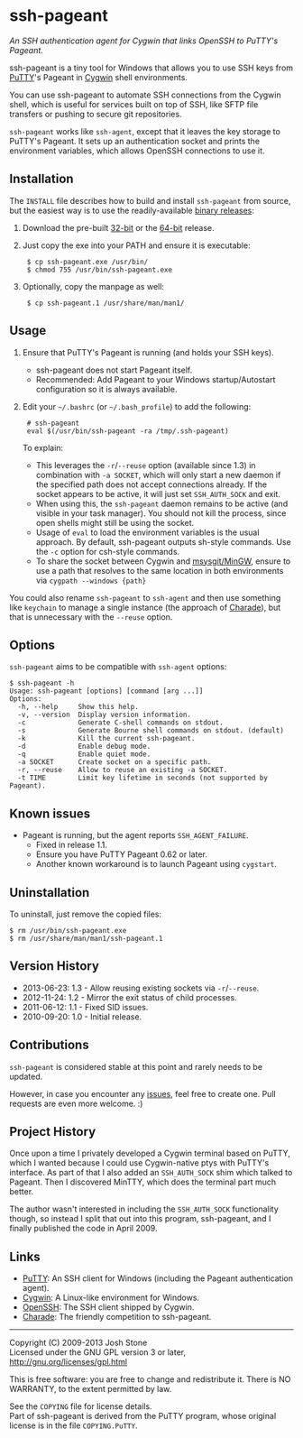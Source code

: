 # ssh-pageant
_An SSH authentication agent for Cygwin that links OpenSSH to PuTTY's Pageant._

ssh-pageant is a tiny tool for Windows that allows you to use SSH keys from
[PuTTY]'s Pageant in [Cygwin] shell environments.

You can use ssh-pageant to automate SSH connections from the Cygwin shell, which
is useful for services built on top of SSH, like SFTP file transfers or pushing
to secure git repositories.

`ssh-pageant` works like `ssh-agent`, except that it leaves the key storage to
PuTTY's Pageant.  It sets up an authentication socket and prints the environment
variables, which allows OpenSSH connections to use it.


## Installation

The `INSTALL` file describes how to build and install `ssh-pageant` from source,
but the easiest way is to use the readily-available [binary releases]:

1. Download the pre-built [32-bit] or the [64-bit] release.

2. Just copy the exe into your PATH and ensure it is executable:

        $ cp ssh-pageant.exe /usr/bin/
        $ chmod 755 /usr/bin/ssh-pageant.exe

3. Optionally, copy the manpage as well:

        $ cp ssh-pageant.1 /usr/share/man/man1/


## Usage

1. Ensure that PuTTY's Pageant is running (and holds your SSH keys).
    * ssh-pageant does not start Pageant itself.
    * Recommended: Add Pageant to your Windows startup/Autostart configuration
      so it is always available.

2. Edit your `~/.bashrc` (or `~/.bash_profile`) to add the following:

        # ssh-pageant
        eval $(/usr/bin/ssh-pageant -ra /tmp/.ssh-pageant)

    To explain:
    * This leverages the `-r`/`--reuse` option (available since 1.3) in
      combination with `-a SOCKET`, which will only start a new daemon if the
      specified path does not accept connections already.  If the socket appears
      to be active, it will just set `SSH_AUTH_SOCK` and exit.
    * When using this, the `ssh-pageant` daemon remains to be active (and
      visible in your task manager).  You should not kill the process, since
      open shells might still be using the socket.
    * Usage of `eval` to load the environment variables is the usual approach.
      By default, ssh-pageant outputs sh-style commands.  Use the `-c` option
      for csh-style commands.
    * To share the socket between Cygwin and [msysgit/MinGW](http://msysgit.github.io/),
      ensure to use a path that resolves to the same location in both
      environments via `cygpath --windows {path}`


You could also rename `ssh-pageant` to `ssh-agent` and then use something like
`keychain` to manage a single instance (the approach of [Charade]), but that is
unnecessary with the `--reuse` option.


## Options

`ssh-pageant` aims to be compatible with `ssh-agent` options:

    $ ssh-pageant -h
    Usage: ssh-pageant [options] [command [arg ...]]
    Options:
      -h, --help     Show this help.
      -v, --version  Display version information.
      -c             Generate C-shell commands on stdout.
      -s             Generate Bourne shell commands on stdout. (default)
      -k             Kill the current ssh-pageant.
      -d             Enable debug mode.
      -q             Enable quiet mode.
      -a SOCKET      Create socket on a specific path.
      -r, --reuse    Allow to reuse an existing -a SOCKET.
      -t TIME        Limit key lifetime in seconds (not supported by Pageant).


## Known issues

* Pageant is running, but the agent reports `SSH_AGENT_FAILURE`.
    * Fixed in release 1.1.
    * Ensure you have PuTTY Pageant 0.62 or later.
    * Another known workaround is to launch Pageant using `cygstart`.


## Uninstallation

To uninstall, just remove the copied files:

    $ rm /usr/bin/ssh-pageant.exe
    $ rm /usr/share/man/man1/ssh-pageant.1


## Version History

* 2013-06-23: 1.3 - Allow reusing existing sockets via `-r`/`--reuse`.
* 2012-11-24: 1.2 - Mirror the exit status of child processes.
* 2011-06-12: 1.1 - Fixed SID issues.
* 2010-09-20: 1.0 - Initial release.


## Contributions

`ssh-pageant` is considered stable at this point and rarely needs to be updated.

However, in case you encounter any [issues], feel free to create one.  Pull
requests are even more welcome. :)


## Project History

Once upon a time I privately developed a Cygwin terminal based on PuTTY, which
I wanted because I could use Cygwin-native ptys with PuTTY's interface.  As part
of that I also added an `SSH_AUTH_SOCK` shim which talked to Pageant.  Then I
discovered MinTTY, which does the terminal part much better.

The author wasn't interested in including the `SSH_AUTH_SOCK` functionality
though, so instead I split that out into this program, ssh-pageant, and I
finally published the code in April 2009.


## Links

* [PuTTY]: An SSH client for Windows (including the Pageant authentication agent).
* [Cygwin]: A Linux-like environment for Windows.
* [OpenSSH]: The SSH client shipped by Cygwin.
* [Charade]: The friendly competition to ssh-pageant.

------------------------------------------------------------------------------
Copyright (C) 2009-2013  Josh Stone  
Licensed under the GNU GPL version 3 or later, http://gnu.org/licenses/gpl.html

This is free software: you are free to change and redistribute it.
There is NO WARRANTY, to the extent permitted by law.

See the `COPYING` file for license details.  
Part of ssh-pageant is derived from the PuTTY program, whose original license is
in the file `COPYING.PuTTY`.


[binary releases]: https://github.com/cuviper/ssh-pageant/releases
[32-bit]: https://github.com/cuviper/ssh-pageant/releases/tag/v1.3-prebuilt
[64-bit]: https://github.com/cuviper/ssh-pageant/releases/tag/v1.3-prebuilt64
[issues]: http://github.com/cuviper/ssh-pageant/issues
[PuTTY]: http://www.chiark.greenend.org.uk/~sgtatham/putty/
[Cygwin]: http://www.cygwin.com/
[OpenSSH]: http://www.openssh.com/
[Charade]: http://github.com/wesleyd/charade
